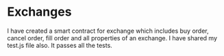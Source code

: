 # Exchanges
I have created a smart contract for exchange which includes buy order, cancel order, fill order and all properties of an exchange. I have shared my test.js file also. It passes all the tests.
